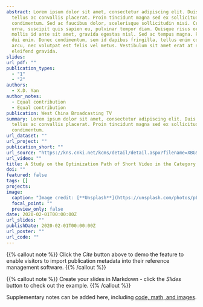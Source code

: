 ```yaml
---
abstract: Lorem ipsum dolor sit amet, consectetur adipiscing elit. Duis posuere
  tellus ac convallis placerat. Proin tincidunt magna sed ex sollicitudin
  condimentum. Sed ac faucibus dolor, scelerisque sollicitudin nisi. Cras purus
  urna, suscipit quis sapien eu, pulvinar tempor diam. Quisque risus orci,
  mollis id ante sit amet, gravida egestas nisl. Sed ac tempus magna. Proin in
  dui enim. Donec condimentum, sem id dapibus fringilla, tellus enim condimentum
  arcu, nec volutpat est felis vel metus. Vestibulum sit amet erat at nulla
  eleifend gravida.
slides:
url_pdf: ""
publication_types:
  - "1"
  - "2"
authors:
  - X.D. Yan
author_notes:
  - Equal contribution
  - Equal contribution
publication: West China Broadcasting TV
summary: Lorem ipsum dolor sit amet, consectetur adipiscing elit. Duis posuere
  tellus ac convallis placerat. Proin tincidunt magna sed ex sollicitudin
  condimentum.
url_dataset: ""
url_project: ""
publication_short: ""
url_source: "https://kns.cnki.net/kcms/detail/detail.aspx?filename=XBGS202003012&dbcode=CJFD&dbname=CJFD2020&v=ft3M_EWKOn96q_jiJNwipHyh94nloo_DjVx1MEFhk1qiy8lfoS8aUnOak9nLN1HY"
url_video: ""
title: A Study on the Optimization Path of Short Video in the Category of National Image Visualization Construction
doi: ""
featured: false
tags: []
projects:
image:
  caption: "Image credit: [**Unsplash**](https://unsplash.com/photos/pLCdAaMFLTE)"
  focal_point: ""
  preview_only: false
date: 2020-02-01T00:00:00Z
url_slides: ""
publishDate: 2020-02-01T00:00:00Z
url_poster: ""
url_code: ""
---
```


{{% callout note %}}
Click the _Cite_ button above to demo the feature to enable visitors to import publication metadata into their reference management software.
{{% /callout %}}

{{% callout note %}}
Create your slides in Markdown - click the _Slides_ button to check out the example.
{{% /callout %}}

Supplementary notes can be added here, including [code, math, and images](https://wowchemy.com/docs/writing-markdown-latex/).
